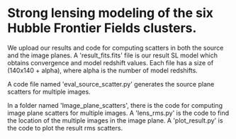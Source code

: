 # Strong lensing modeling of the six Hubble Frontier Fields clusters. 

We upload our results and code for computing scatters in both the source and the image planes.
A 'result_fits.fits' file is our result SL model which obtains convergence and model redshift values.
Each file has a size of (140x140 + alpha), where alpha is the number of model redshifts.

A code file named 'eval_source_scatter.py' generates the source plane scatters for multiple images.

In a folder named 'Image_plane_scatters', there is the code for computing image plane scatters for multiple images.
A 'lens_rms.py' is the code to find the location of the multiple images in the image plane.
A 'plot_result.py' is the code to plot the result rms scatters.
